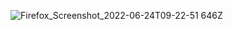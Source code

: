 ![Firefox_Screenshot_2022-06-24T09-22-51 646Z](https://user-images.githubusercontent.com/60251000/175505933-0942d030-dcef-4fd9-aec7-b24389aedd28.png)
